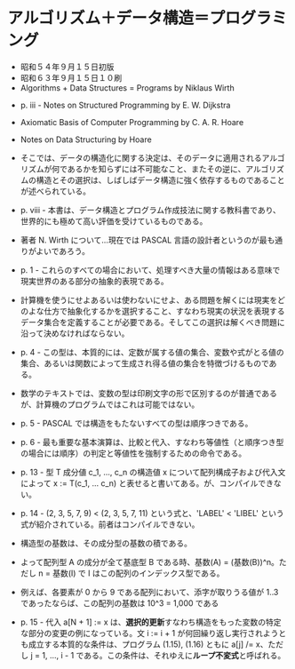# アルゴリズム＋データ構造＝プログラミング

- 昭和５４年９月１５日初版
- 昭和６３年９月１５日１０刷
- Algorithms + Data Structures = Programs by Niklaus Wirth

<!-- -->

- p. iii - Notes on Structured Programming by E. W. Dijkstra
- Axiomatic Basis of Computer Programming by C. A. R. Hoare
- Notes on Data Structuring by Hoare
- そこでは、データの構造化に関する決定は、そのデータに適用されるアルゴリズムが何であるかを知らずには不可能なこと、またその逆に、アルゴリズムの構造とその選択は、しばしばデータ構造に強く依存するものであることが述べられている。
- p. viii - 本書は、データ構造とプログラム作成技法に関する教科書であり、世界的にも極めて高い評価を受けているものである。
- 著者 N. Wirth について...現在では PASCAL 言語の設計者というのが最も通りがよいであろう。
- p. 1 - これらのすべての場合において、処理すべき大量の情報はある意味で現実世界のある部分の抽象的表現である。
- 計算機を使うにせよあるいは使わないにせよ、ある問題を解くには現実をどのよな仕方で抽象化するかを選択すること、すなわち現実の状況を表現するデータ集合を定義することが必要である。そしてこの選択は解くべき問題に沿って決めなければならない。

- p. 4 - この型は、本質的には、定数が属する値の集合、変数や式がとる値の集合、あるいは関数によって生成され得る値の集合を特徴づけるものである。
- 数学のテキストでは、変数の型は印刷文字の形で区別するのが普通であるが、計算機のプログラムではこれは可能ではない。
- p. 5 - PASCAL では構造をもたないすべての型は順序つきである。
- p. 6 - 最も重要な基本演算は、比較と代入、すなわち等値性（と順序つき型の場合には順序）の判定と等値性を強制するための命令である。
- p. 13 - 型 T 成分値 c_1, ..., c_n の構造値 x について配列構成子および代入文によって x := T(c_1, ... c_n) と表せると書いてある。が、コンパイルできない。
- p. 14 - (2, 3, 5, 7, 9) < (2, 3, 5, 7, 11) という式と、'LABEL' < 'LIBEL' という式が紹介されている。前者はコンパイルできない。
- 構造型の基数は、その成分型の基数の積である。
- よって配列型 A の成分が全て基底型 B である時、基数(A) = (基数(B))^n。ただし n = 基数(I) で I はこの配列のインデックス型である。
- 例えば、各要素が 0 から 9 である配列において、添字が取りうる値が 1..3 であったならば、この配列の基数は 10^3 = 1,000 である
- p. 15 - 代入 a[N + 1] := x は、**選択的更新**すなわち構造をもった変数の特定な部分の変更の例になっている。文 i := i + 1 が何回繰り返し実行されようとも成立する本質的な条件は、プログラム (1.15), (1.16) ともに a[j] /= x、ただし j = 1, ..., i - 1 である。この条件は、それゆえに**ループ不変式**と呼ばれる。

